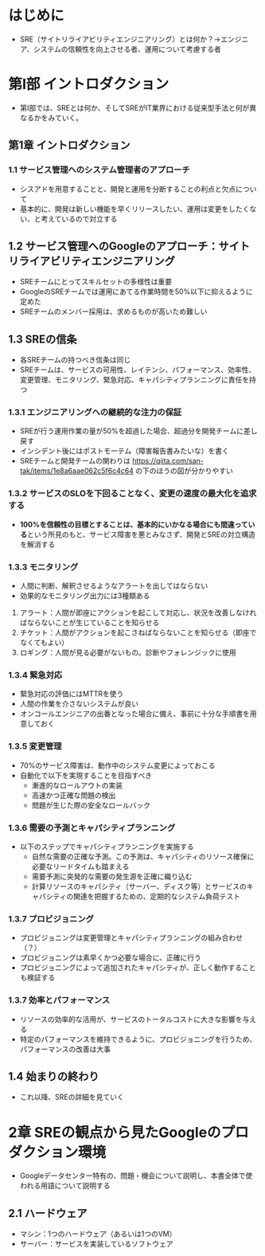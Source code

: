 # はじめに

* SRE（サイトリライアビリティエンジニアリング）とは何か？→エンジニア、システムの信頼性を向上させる者、運用について考慮する者

# 第Ⅰ部 イントロダクション

* 第Ⅰ部では、SREとは何か、そしてSREがIT業界における従来型手法と何が異なるかをみていく。

## 第1章 イントロダクション

### 1.1 サービス管理へのシステム管理者のアプローチ

* シスアドを用意することと、開発と運用を分断することの利点と欠点について
* 基本的に、開発は新しい機能を早くリリースしたい、運用は変更をしたくない、と考えているので対立する

## 1.2 サービス管理へのGoogleのアプローチ：サイトリライアビリティエンジニアリング

* SREチームにとってスキルセットの多様性は重要
* GoogleのSREチームでは運用にあてる作業時間を50%以下に抑えるように定めた
* SREチームのメンバー採用は、求めるものが高いため難しい

## 1.3 SREの信条

* 各SREチームの持つべき信条は同じ
* SREチームは、サービスの可用性、レイテンシ、パフォーマンス、効率性、変更管理、モニタリング、緊急対応、キャパシティプランニングに責任を持つ

### 1.3.1 エンジニアリングへの継続的な注力の保証

* SREが行う運用作業の量が50%を超過した場合、超過分を開発チームに差し戻す
* インシデント後にはポストモーテム（障害報告書みたいな）を書く
* SREチームと開発チームの関わりは https://qiita.com/san-tak/items/1e8a6aae062c5f6c4c64 の下のほうの図が分かりやすい

### 1.3.2 サービスのSLOを下回ることなく、変更の速度の最大化を追求する

* **100%を信頼性の目標とすることは、基本的にいかなる場合にも間違っている**という所見のもと、サービス障害を悪とみなさず、開発とSREの対立構造を解消する

### 1.3.3 モニタリング

* 人間に判断、解釈させるようなアラートを出してはならない
* 効果的なモニタリング出力には3種類ある

1. アラート：人間が即座にアクションを起こして対応し、状況を改善しなければならないことが生じていることを知らせる
2. チケット：人間がアクションを起こさねばならないことを知らせる（即座でなくてもよい）
3. ロギング：人間が見る必要がないもの。診断やフォレンジックに使用

### 1.3.4 緊急対応

* 緊急対応の評価にはMTTRを使う
* 人間の作業を介さないシステムが良い
* オンコールエンジニアの出番となった場合に備え、事前に十分な手順書を用意しておく

### 1.3.5 変更管理

* 70%のサービス障害は、動作中のシステム変更によっておこる
* 自動化で以下を実現することを目指すべき
  * 漸進的なロールアウトの実装
  * 高速かつ正確な問題の検出
  * 問題が生じた際の安全なロールバック

### 1.3.6 需要の予測とキャパシティプランニング

* 以下のステップでキャパシティプランニングを実施する
  * 自然な需要の正確な予測。この予測は、キャパシティのリソース確保に必要なリードタイムも踏まえる
  * 需要予測に突発的な需要の発生源を正確に織り込む
  * 計算リソースのキャパシティ（サーバー、ディスク等）とサービスのキャパシティの関連を把握するための、定期的なシステム負荷テスト

### 1.3.7 プロビジョニング

* プロビジョニングは変更管理とキャパシティプランニングの組み合わせ（？）
* プロビジョニングは素早くかつ必要な場合に、正確に行う
* プロビジョニングによって追加されたキャパシティが、正しく動作することも検証する

### 1.3.7 効率とパフォーマンス

* リソースの効率的な活用が、サービスのトータルコストに大きな影響を与える
* 特定のパフォーマンスを維持できるように、プロビジョニングを行うため、パフォーマンスの改善は大事

## 1.4 始まりの終わり

* これ以降、SREの詳細を見ていく


# 2章 SREの観点から見たGoogleのプロダクション環境

* Googleデータセンター特有の、問題・機会について説明し、本書全体で使われる用語について説明する

## 2.1 ハードウェア

* マシン：1つのハードウェア（あるいは1つのVM）
* サーバー：サービスを実装しているソフトウェア

